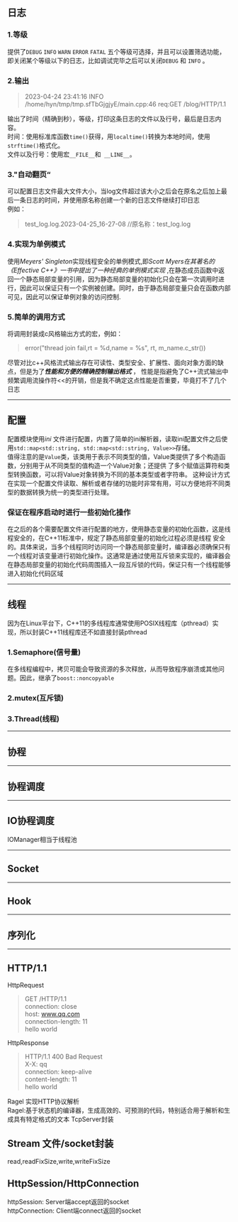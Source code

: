 ## 日志

### 1.等级

提供了`DEBUG` `INFO` `WARN` `ERROR` `FATAL`
五个等级可选择，并且可以设置筛选功能，即关闭某个等级以下的日志，比如调试完毕之后可以关闭`DEBUG` 和 `INFO` 。

### 2.输出

> 2023-04-24 23:41:16 INFO /home/hyn/tmp/tmp.sfTbGjgjyE/main.cpp:46 req:GET /blog/HTTP/1.1

输出了时间（精确到秒），等级，打印这条日志的文件以及行号，最后是日志内容。  
时间：使用标准库函数`time()`获得，用`localtime()`转换为本地时间，使用`strftime()`格式化。  
文件以及行号：使用宏`__FILE__`和` __LINE__`。

### 3."自动翻页“

可以配置日志文件最大文件大小，当log文件超过该大小之后会在原名之后加上最后一条日志的时间，并使用原名称创建一个新的日志文件继续打印日志  
例如：
> test_log.log.2023-04-25_16-27-08 //原名称：test_log.log

### 4.实现为单例模式

使用*Meyers' Singleton*实现线程安全的单例模式,即*Scott Myers在其著名的《Effective C++》一书中提出了一种经典的单例模式实现*
,在静态成员函数中返回一个静态局部变量的引用，因为静态局部变量的初始化只会在第一次调用时进行，因此可以保证只有一个实例被创建。同时，由于静态局部变量只会在函数内部可见，因此可以保证单例对象的访问控制.

### 5.简单的调用方式

将调用封装成c风格输出方式的宏，例如：
> error("thread join fail,rt = %d,name = %s", rt, m_name.c_str())

尽管对比c++风格流式输出存在可读性、类型安全、扩展性、面向对象方面的缺点，但是为了***性能和方便的精确控制输出格式***
， 性能是指避免了C++流式输出中频繁调用流操作符<<的开销，但是我不确定这点性能是否重要，毕竟打不了几个日志

---

## 配置

配置模块使用*ini*
文件进行配置，内置了简单的ini解析器，读取ini配置文件之后使用`std::map<std::string, std::map<std::string, Value>>`存储。   
值得注意的是`Value`类，该类用于表示不同类型的值，Value类提供了多个构造函数，分别用于从不同类型的值构造一个Value对象；还提供
了多个赋值运算符和类型转换函数，可以将Value对象转换为不同的基本类型或者字符串。
这种设计方式在实现一个配置文件读取、解析或者存储的功能时非常有用，可以方便地将不同类型的数据转换为统一的类型进行处理。

### 保证在程序启动时进行一些初始化操作

在之后的各个需要配置文件进行配置的地方，使用静态变量的初始化函数，这是线程安全的，在C++11标准中，规定了静态局部变量的初始化过程必须是线程
安全的。具体来说，当多个线程同时访问同一个静态局部变量时，编译器必须确保只有一个线程对该变量进行初始化操作。这通常是通过使用互斥锁来实现的，编译器会在静态局部变量的初始化代码周围插入一段互斥锁的代码，保证只有一个线程能够进入初始化代码区域

---

## 线程

因为在Linux平台下，C++11的多线程库通常使用POSIX线程库（pthread）实现，所以封装C++11线程库还不如直接封装pthread

### 1.Semaphore(信号量)

在多线程编程中，拷贝可能会导致资源的多次释放，从而导致程序崩溃或其他问题。因此，继承了`boost::noncopyable`

### 2.mutex(互斥锁)

### 3.Thread(线程)

---

## 协程

---

## 协程调度

---

## IO协程调度

IOManager相当于线程池


---

## Socket

---

## Hook

---

## 序列化

---

## HTTP/1.1

HttpRequest

> GET /HTTP/1.1  
> connection: close  
> host: www.qq.com  
> connection-length: 11  
> hello world

HttpResponse

> HTTP/1.1 400 Bad Request  
> X-X: qq  
> connection: keep-alive  
> content-length: 11  
> hello world

Ragel 实现HTTP协议解析  
Ragel:基于状态机的编译器，生成高效的、可预测的代码，特别适合用于解析和生成具有特定格式的文本
TcpServer封装

## Stream 文件/socket封装

read,readFixSize,write,writeFixSize

## HttpSession/HttpConnection

httpSession: Server端accept返回的socket  
httpConnection: Client端connect返回的socket